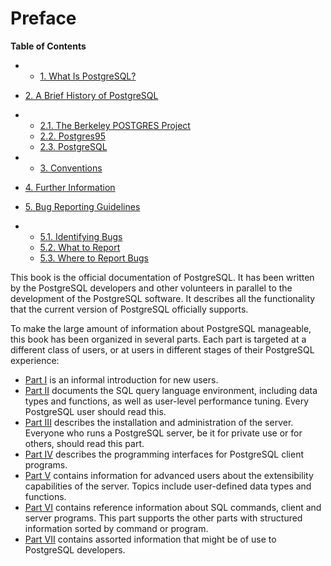 # Preface

**Table of Contents**

  * *   [1. What Is PostgreSQL?](intro-whatis)
  * [2. A Brief History of PostgreSQL](history)

    

  * *   [2.1. The Berkeley POSTGRES Project](history#HISTORY-BERKELEY)
    * [2.2. Postgres95](history#HISTORY-POSTGRES95)
    * [2.3. PostgreSQL](history#HISTORY-POSTGRESQL)

  * *   [3. Conventions](notation)
  * [4. Further Information](resources)
  * [5. Bug Reporting Guidelines](bug-reporting)

    

  * *   [5.1. Identifying Bugs](bug-reporting#BUG-REPORTING-IDENTIFYING-BUGS)
    * [5.2. What to Report](bug-reporting#BUG-REPORTING-WHAT-TO-REPORT)
    * [5.3. Where to Report Bugs](bug-reporting#BUG-REPORTING-WHERE-TO-REPORT-BUGS)

This book is the official documentation of PostgreSQL. It has been written by the PostgreSQL developers and other volunteers in parallel to the development of the PostgreSQL software. It describes all the functionality that the current version of PostgreSQL officially supports.

To make the large amount of information about PostgreSQL manageable, this book has been organized in several parts. Each part is targeted at a different class of users, or at users in different stages of their PostgreSQL experience:

* [Part I](tutorial "Part I. Tutorial") is an informal introduction for new users.
* [Part II](sql "Part II. The SQL Language") documents the SQL query language environment, including data types and functions, as well as user-level performance tuning. Every PostgreSQL user should read this.
* [Part III](admin "Part III. Server Administration") describes the installation and administration of the server. Everyone who runs a PostgreSQL server, be it for private use or for others, should read this part.
* [Part IV](client-interfaces "Part IV. Client Interfaces") describes the programming interfaces for PostgreSQL client programs.
* [Part V](server-programming "Part V. Server Programming") contains information for advanced users about the extensibility capabilities of the server. Topics include user-defined data types and functions.
* [Part VI](reference "Part VI. Reference") contains reference information about SQL commands, client and server programs. This part supports the other parts with structured information sorted by command or program.
* [Part VII](internals "Part VII. Internals") contains assorted information that might be of use to PostgreSQL developers.